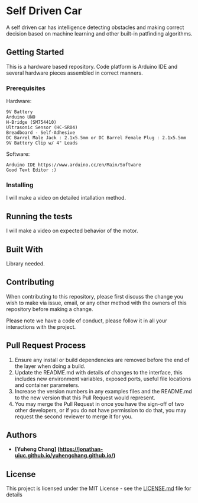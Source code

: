# Self Driven Car

A self driven car has intelligence detecting obstacles and making correct decision based on machine learning and other built-in patfinding algorithms.

## Getting Started

This is a hardware based repository. Code platform is Arduino IDE and several hardware pieces assembled in correct manners.

### Prerequisites

Hardware:
```
9V Battery 
Arduino UNO
H-Bridge (SM754410)
Ultrasonic Sensor (HC-SR04)
Breadboard - Self-Adhesive
DC Barrel Male Jack : 2.1x5.5mm or DC Barrel Female Plug : 2.1x5.5mm
9V Battery Clip w/ 4" Leads
```
Software:

```
Arduino IDE https://www.arduino.cc/en/Main/Software
Good Text Editor :)
```

### Installing

I will make a video on detailed intallation method.

## Running the tests

I will make a video on expected behavior of the motor.

## Built With

<!-- * [Dropwizard](http://www.dropwizard.io/1.0.2/docs/) - The web framework used
* [Maven](https://maven.apache.org/) - Dependency Management
* [ROME](https://rometools.github.io/rome/) - Used to generate RSS Feeds -->
Library needed.

## Contributing

When contributing to this repository, please first discuss the change you wish to make via issue,
email, or any other method with the owners of this repository before making a change. 

Please note we have a code of conduct, please follow it in all your interactions with the project.

## Pull Request Process

1. Ensure any install or build dependencies are removed before the end of the layer when doing a 
   build.
2. Update the README.md with details of changes to the interface, this includes new environment 
   variables, exposed ports, useful file locations and container parameters.
3. Increase the version numbers in any examples files and the README.md to the new version that this
   Pull Request would represent.
4. You may merge the Pull Request in once you have the sign-off of two other developers, or if you 
   do not have permission to do that, you may request the second reviewer to merge it for you.

## Authors

* **[Yuheng Chang] (https://jonathan-uiuc.github.io/yuhengchang.github.io/)**

## License

This project is licensed under the MIT License - see the [LICENSE.md](LICENSE.md) file for details

